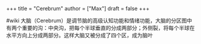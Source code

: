 +++
title = "Cerebrum"
author = ["Max"]
draft = false
+++

\#wiki
大脑（Cerebrum）是调节脑的高级认知功能和情绪功能，大脑的分区图中有两个重要的沟：中央沟，把每个半球垂直的分成两部分；外侧裂，将每个半球在水平方向上分成两部分。这样大脑又被分成了四个区，成为脑叶
